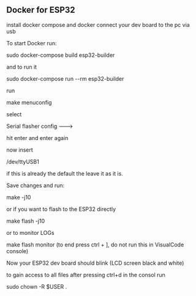 ## Docker for ESP32

install docker compose and docker
connect your dev board to the pc via usb

To start Docker run:

sudo docker-compose build esp32-builder

and to run it

sudo docker-compose run --rm esp32-builder

run

make menuconfig

select

Serial flasher config --->

hit enter and enter again

now insert

/dev/ttyUSB1

if this is already the default the leave it as it is.

Save changes and run:

make -j10

or if you want to flash to the ESP32 directly

make flash -j10

or to monitor LOGs

make flash monitor (to end press ctrl + ], do not run this in VisualCode console)

Now your ESP32 dev board should blink (LCD screen black and white)

to gain access to all files after pressing ctrl+d in the consol run

sudo chown -R \$USER .

